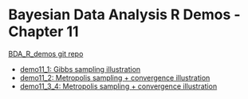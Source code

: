 # Bayesian Data Analysis R Demos - Chapter 11

[BDA_R_demos git repo](https://github.com/avehtari/BDA_R_demos/)

- [demo11_1: Gibbs sampling illustration](http://avehtari.github.io/BDA_R_demos/demos_ch11/demo11_1.html)
- [demo11_2: Metropolis sampling + convergence illustration](http://avehtari.github.io/BDA_R_demos/demos_ch11/demo11_2.html)
- [demo11_3_4: Metropolis sampling + convergence illustration](http://avehtari.github.io/BDA_R_demos/demos_ch11/demo11_3_4.html)
